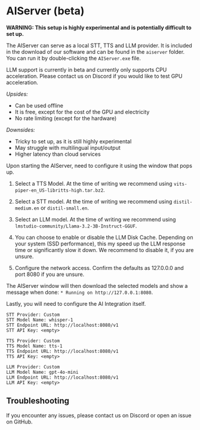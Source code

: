 # AIServer (beta)

**WARNING: This setup is highly experimental and is potentially difficult to set up.**

The AIServer can serve as a local STT, TTS and LLM provider.
It is included in the download of our software and can be found in the `aiserver` folder. You can run it by double-clicking the `AIServer.exe` file.

LLM support is currently in beta and currently only supports CPU acceleration. Please contact us on Discord if you would like to test GPU acceleration.

*Upsides:*
- Can be used offline
- It is free, except for the cost of the GPU and electricity
- No rate limiting (except for the hardware)

*Downsides:*
- Tricky to set up, as it is still highly experimental
- May struggle with multilingual input/output
- Higher latency than cloud services

Upon starting the AIServer, need to configure it using the window that pops up. 

1) Select a TTS Model. At the time of writing we recommend using `vits-piper-en_US-libritts-high.tar.bz2`. 

2) Select a STT model. At the time of writing we recommend using `distil-medium.en` or `distil-small.en`.

3) Select an LLM model. At the time of writing we recommend using `lmstudio-community/Llama-3.2-3B-Instruct-GGUF`.

4) You can choose to enable or disable the LLM Disk Cache. Depending on your system (SSD performance), this my speed up the LLM response time or significantly slow it down. We recommend to disable it, if you are unsure.

5) Configure the network access. Confirm the defaults as 127.0.0.0 and port 8080 if you are unsure.

The AIServer window will then download the selected models and show a message when done: `* Running on http://127.0.0.1:8080`.

Lastly, you will need to configure the AI Integration itself. 

```
STT Provider: Custom
STT Model Name: whisper-1
STT Endpoint URL: http://localhost:8080/v1
STT API Key: <empty>
``` 
```
TTS Provider: Custom
TTS Model Name: tts-1
TTS Endpoint URL: http://localhost:8080/v1
TTS API Key: <empty>
```
```
LLM Provider: Custom
LLM Model Name: gpt-4o-mini
LLM Endpoint URL: http://localhost:8080/v1
LLM API Key: <empty>
```

## Troubleshooting

If you encounter any issues, please contact us on Discord or open an issue on GitHub.